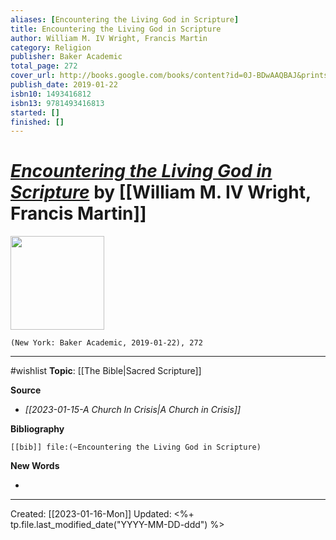 ```yaml
---
aliases: [Encountering the Living God in Scripture]
title: Encountering the Living God in Scripture
author: William M. IV Wright, Francis Martin
category: Religion
publisher: Baker Academic
total_page: 272
cover_url: http://books.google.com/books/content?id=0J-BDwAAQBAJ&printsec=frontcover&img=1&zoom=1&edge=curl&source=gbs_api
publish_date: 2019-01-22
isbn10: 1493416812
isbn13: 9781493416813
started: []
finished: []
---
```

# *[Encountering the Living God in Scripture]()* by [[William M. IV Wright, Francis Martin]]

<img src="http://books.google.com/books/content?id=0J-BDwAAQBAJ&printsec=frontcover&img=1&zoom=1&edge=curl&source=gbs_api" width=150>

`(New York: Baker Academic, 2019-01-22), 272`

--- 
#wishlist
**Topic**: [[The Bible|Sacred Scripture]]

**Source**
- *[[2023-01-15-A Church In Crisis|A Church in Crisis]]*


**Bibliography**

```query
[[bib]] file:(~Encountering the Living God in Scripture)
```
 

**New Words**

- 

---
Created: [[2023-01-16-Mon]]
Updated: <%+ tp.file.last_modified_date("YYYY-MM-DD-ddd") %>

